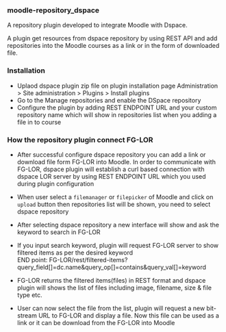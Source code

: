 ### moodle-repository_dspace

A repository plugin developed to integrate Moodle with Dspace.

A plugin get resources from dspace repository by using REST API and add repositories into the Moodle courses
as a link or in the form of downloaded file.

###  Installation
* Uplaod dspace plugin zip file on plugin installation page Administration > Site administration > Plugins > Install plugins
* Go to the Manage repositories and enable the DSpace repository
* Configure the plugin by adding REST ENDPOINT URL and your custom repository name which will show in repositories list when you adding a file in to course

### How the repository plugin connect FG-LOR

 * After successful configure dspace repository you can add a link or download file form FG-LOR into Moodle. In order to communicate with FG-LOR, dspace plugin will establish a curl based connection with dspace LOR server by using REST ENDPOINT URL which you used during plugin configuration

 * When user select a `filemanager` or `filepicker` of Moodle and click on `upload` button then repositories list will be shown, you need to select dspace repository

 * After selecting dspace repository a new interface will show and ask the keyword to search in FG-LOR 

 * If you input search keyword, plugin will request FG-LOR server to show filtered items as per the desired keyword \
   END point: FG-LOR/rest/filtered-items?query_field[]=dc.name&query_op[]=contains&query_val[]=keyword
                        
 * FG-LOR returns the filtered items(files) in REST format and dspace plugin will shows the list of files including image, filename, size & file type etc.

 * User can now select the file from the list, plugin will request a new bit-stream URL to FG-LOR
 and display a file. Now this file can be used as a link or it can be download from the FG-LOR into Moodle
